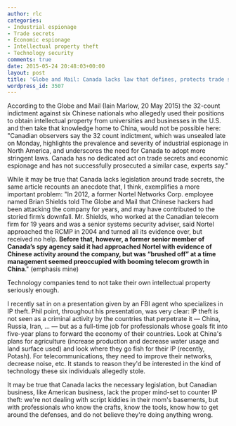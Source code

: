 ```yaml
---
author: rlc
categories:
- Industrial espionage
- Trade secrets
- Economic espionage
- Intellectual property theft
- Technology security
comments: true
date: 2015-05-24 20:48:03+00:00
layout: post
title: 'Globe and Mail: Canada lacks law that defines, protects trade secrets'
wordpress_id: 3507
---
```


According to the Globe and Mail (Iain Marlow, 20 May 2015) the 32-count indictment against six Chinese nationals who allegedly used their positions to obtain intellectual property from universities and businesses in the U.S. and then take that knowledge home to China, would not be possible here: "Canadian observers say the 32 count indictment, which was unsealed late on Monday, highlights the prevalence and severity of industrial espionage in North America, and underscores the need for Canada to adopt more stringent laws. Canada has no dedicated act on trade secrets and economic espionage and has not successfully prosecuted a similar case, experts say."

<!--more-->

While it may be true that Canada lacks legislation around trade secrets, the same article recounts an anecdote that, I think, exemplifies a more important problem: "In 2012, a former Nortel Networks Corp. employee named Brian Shields told The Globe and Mail that Chinese hackers had been attacking the company for years, and may have contributed to the storied firm’s downfall. Mr. Shields, who worked at the Canadian telecom firm for 19 years and was a senior systems security adviser, said Nortel approached the RCMP in 2004 and turned all its evidence over, but received no help. **Before that, however, a former senior member of Canada’s spy agency said it had approached Nortel with evidence of Chinese activity around the company, but was “brushed off” at a time management seemed preoccupied with booming telecom growth in China**." (emphasis mine)

Technology companies tend to not take their own intellectual property seriously enough.

I recently sat in on a presentation given by an FBI agent who specializes in IP theft. Phil point, throughout his presentation, was very clear: IP theft is not seen as a criminal activity by the countries that perpetrate it — China, Russia, Iran, ... — but as a full-time job for professionals whose goals fit into five-year plans to forward the economy of their countries. Look at China's plans for agriculture (increase production and decrease water usage and land surface used) and look where they go fish for their IP (recently, Potash). For telecommunications, they need to improve their networks, decrease noise, etc. It stands to reason they'd be interested in the kind of technology these six individuals allegedly stole.

It may be true that Canada lacks the necessary legislation, but Canadian business, like American business, lack the proper mind-set to counter IP theft: we're not dealing with script kiddies in their mom's basements, but with professionals who know the crafts, know the tools, know how to get around the defenses, and do not believe they're doing anything wrong.